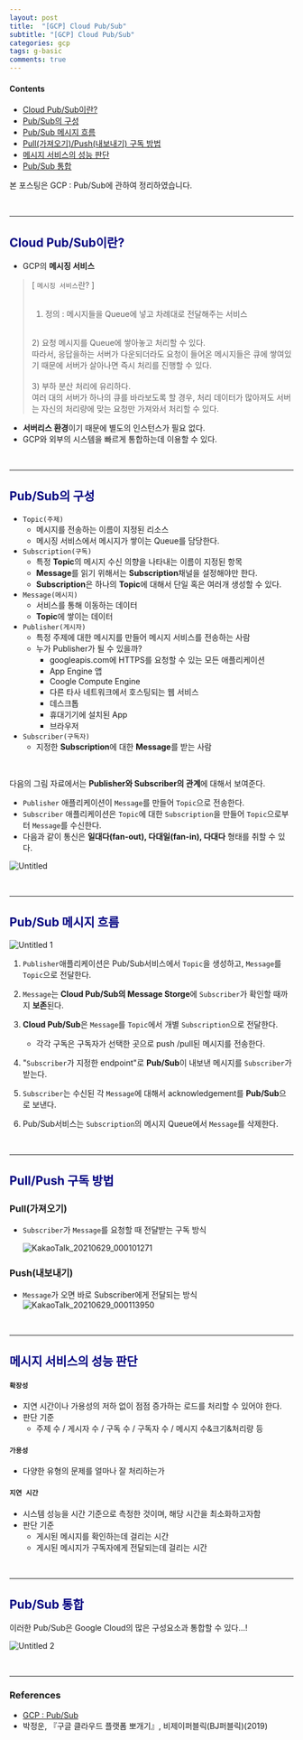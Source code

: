 ```yaml
---
layout: post
title:  "[GCP] Cloud Pub/Sub"
subtitle: "[GCP] Cloud Pub/Sub"
categories: gcp
tags: g-basic
comments: true
---
```

#### Contents
- [Cloud Pub/Sub이란?](#cloud-pubsub이란)
- [Pub/Sub의 구성](#pubsub의-구성)
- [Pub/Sub 메시지 흐름](#pubsub-메시지-흐름)
- [Pull(가져오기)/Push(내보내기) 구독 방법](#pullpush-구독-방법)
- [메시지 서비스의 성능 판단](#메시지-서비스의-성능-판단)
- [Pub/Sub 통합](#pubsub-통합)

본 포스팅은 GCP : Pub/Sub에 관하여 정리하였습니다.

<br>

---

## <span style="color:navy">Cloud Pub/Sub이란?</span>

- GCP의 **메시징 서비스**


> [ `메시징 서비스`란? ] <br>
> <br>
> 1) 정의 : 메시지들을 Queue에 넣고 차례대로 전달해주는 서비스  <br>
> <br>
> 2) 요청 메시지를 Queue에 쌓아놓고 처리할 수 있다. <br>
> 따라서, 응답을하는 서버가 다운되더라도  요청이 들어온 메시지들은 큐에 쌓여있기 때문에 서버가 살아나면 즉시 처리를 진행할 수 있다. <br>
> <br>
> 3) 부하 분산 처리에 유리하다. <br>
> 여러 대의 서버가 하나의 큐를 바라보도록 할 경우, 처리 데이터가 많아져도 서버는 자신의 처리량에 맞는 요청만 가져와서 처리할 수 있다.


- **서버리스 환경**이기 때문에 별도의 인스턴스가 필요 없다.
- GCP와 외부의 시스템을 빠르게 통합하는데 이용할 수 있다.

<br>

---

## <span style="color:navy">Pub/Sub의 구성</span>

- `Topic(주제)`
    - 메시지를 전송하는 이름이 지정된 리소스
    - 메시징 서비스에서 메시지가 쌓이는 Queue를 담당한다.
- `Subscription(구독)`
    - 특정 **Topic**의 메시지 수신 의향을 나타내는 이름이 지정된 항목
    - **Message**를 읽기 위해서는 **Subscription**채널을 설정해야만 한다.
    - **Subscription**은 하나의 **Topic**에 대해서 단일 혹은 여러개 생성할 수 있다.
- `Message(메시지)`
    - 서비스를 통해 이동하는 데이터
    - **Topic**에 쌓이는 데이터
- `Publisher(게시자)`
    - 특정 주제에 대한 메시지를 만들어 메시지 서비스를 전송하는 사람
    - 누가 Publisher가 될 수 있을까?
        - googleapis.com에 HTTPS를 요청할 수 있는 모든 애플리케이션
        - App Engine 앱
        - Coogle Compute Engine
        - 다른 타사 네트워크에서 호스팅되는 웹 서비스
        - 데스크톱
        - 휴대기기에 설치된 App
        - 브라우저
- `Subscriber(구독자)`
    - 지정한 **Subscription**에 대한 **Message**를 받는 사람

<br>

다음의 그림 자료에서는 **Publisher와 Subscriber의 관계**에 대해서 보여준다.

- `Publisher` 애플리케이션이 `Message`를 만들어 `Topic`으로 전송한다.
- `Subscriber` 애플리케이션은 `Topic`에 대한 `Subscription`을 만들어
`Topic`으로부터 `Message`를 수신한다.
- 다음과 같이 통신은 **일대다(fan-out), 다대일(fan-in), 다대다** 형태를 취할 수 있다.

![Untitled](https://user-images.githubusercontent.com/53929665/123814741-e646f680-d930-11eb-9d5b-4474f872960e.png)

<br>

---

## <span style="color:navy">Pub/Sub 메시지 흐름</span>

![Untitled 1](https://user-images.githubusercontent.com/53929665/123814736-e5ae6000-d930-11eb-8608-8d9dde20b89d.png)

1. `Publisher`애플리케이션은 Pub/Sub서비스에서 `Topic`을 생성하고, `Message`를 `Topic`으로 전달한다.

2.  `Message`는 **Cloud Pub/Sub의 Message Storge**에  `Subscriber`가  확인할 때까지 **보존**된다.

3. **Cloud Pub/Sub**은 `Message`를 `Topic`에서 개별 `Subscription`으로 전달한다.
    - 각각 구독은 구독자가 선택한 곳으로 push /pull된 메시지를 전송한다.
4. "`Subscriber`가 지정한 endpoint"로 **Pub/Sub**이 내보낸 메시지를 `Subscriber`가 받는다.

5. `Subscriber`는 수신된 각  `Message`에 대해서 acknowledgement를 **Pub/Sub**으로 보낸다. 

6. Pub/Sub서비스는 `Subscription`의 메시지 Queue에서 `Message`를 삭제한다.

<br>

---

## <span style="color:navy">Pull/Push 구독 방법<span>

### **Pull(가져오기)**

- `Subscriber`가 `Message`를 요청할 때 전달받는 구독 방식

    ![KakaoTalk_20210629_000101271](https://user-images.githubusercontent.com/53929665/123814724-e3e49c80-d930-11eb-94ad-0caaadec05b8.jpg)



### Push(내보내기)

- `Message`가 오면 바로 Subscriber에게 전달되는 방식
    ![KakaoTalk_20210629_000113950](https://user-images.githubusercontent.com/53929665/123814733-e515c980-d930-11eb-821e-2c4c253af197.jpg)

<br>

---

## <span style="color:navy">메시지 서비스의 성능 판단<span>

####  `확장성`
   - 지연 시간이나 가용성의 저하 없이 점점 증가하는 로드를 처리할 수 있어야 한다.
   - 판단 기준
       - 주제 수 / 게시자 수 / 구독 수 / 구독자 수 / 메시지 수&크기&처리량 등

#### `가용성`
 - 다양한 유형의 문제를 얼마나 잘 처리하는가

#### `지연 시간`
 - 시스템 성능을 시간 기준으로 측정한 것이며,  해당 시간을 최소화하고자함
 - 판단 기준
     - 게시된 메시지를 확인하는데 걸리는 시간
     - 게시된 메시지가 구독자에게 전달되는데 걸리는 시간

<br>

---

##  <span style="color:navy">Pub/Sub 통합<span>

이러한 Pub/Sub은 Google Cloud의 많은 구성요소과 통합할 수 있다...!

![Untitled 2](https://user-images.githubusercontent.com/53929665/123814739-e5ae6000-d930-11eb-9223-1ec09af48464.png)

<br>

---

### References

- [GCP : Pub/Sub](https://cloud.google.com/pubsub/docs/overview)
- 박정운, 『구글 클라우드 플랫폼 뽀개기』, 비제이퍼블릭(BJ퍼블릭)(2019)

